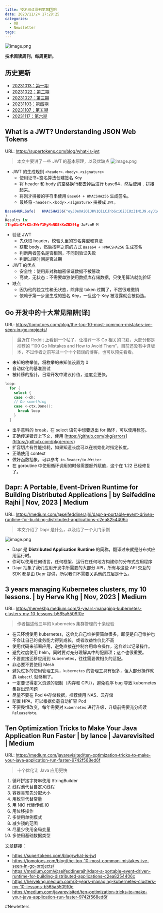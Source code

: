 ```yaml
---
title: 技术阅读周刊第第7️⃣期
date: 2023/11/24 17:28:25
categories:
  - OB
  - Newsletter
tags:
---
```

![image.png](https://s2.loli.net/2023/11/24/zGKworjfL7JkyQt.png)

**技术阅读周刊，每周更新。**
## 历史更新
- [20231013：第一期](https://crossoverjie.top/2023/10/13/ob/newsletter/Newsletter01-20231013/)
- [20231022：第二期](https://crossoverjie.top/2023/10/22/ob/newsletter/Newsletter02-20231022/)
- [20231027：第三期](https://crossoverjie.top/2023/10/27/ob/newsletter/Newsletter03-20231027/)
- [20231103：第四期](https://crossoverjie.top/2023/11/03/ob/newsletter/Newsletter04-20231103/)
- [20231107：第五期](https://crossoverjie.top/2023/11/10/ob/newsletter/Newsletter05-20231110/)
- [20231117：第六期](https://crossoverjie.top/2023/11/17/ob/newsletter/Newsletter06-20231117/)
<!--more-->
## What is a JWT? Understanding JSON Web Tokens
URL: https://supertokens.com/blog/what-is-jwt
> 本文主要讲了一些 JWT 的基本原理，以及优缺点
![image.png](https://s2.loli.net/2023/11/20/iltd8qpuH6b75PY.png)

- JWT 的生成规则 `<header>.<body>.<signature>`
	- 使用证书+签名算法创建签名 Key
	- 将 header 和 body 的空格换行都去掉后进行 base64，然后使用 `.` 拼接起来。
	- 将刚才拼接的字符串使用 `Base64 + HMACSHA256` 生成签名。
	- 最终将 `<header>.<body>.<signature>` 拼接成 `JWT`。
```js
Base64URLSafe(   HMACSHA256("eyJ0eXAiOiJKV1QiLCJhbGciOiJIUzI1NiJ9.eyJ1c2VySWQiOiJhYmNkMTIzIiwiZXhwaXJ5IjoxNjQ2NjM1NjExMzAxfQ", "NTNv7j0TuYARvmNMmWXo6fKvM4o6nv/aUi9ryX38ZH+L1bkrnD1ObOQ8JAUmHCBq7Iy7otZcyAagBLHVKvvYaIpmMuxmARQ97jUVG16Jkpkp1wXOPsrF9zwew6TpczyHkHgX5EuLg2MeBuiT/qJACs1J0apruOOJCg/gOtkjB4c=")
)
Results in:
3Thp81rDFrKXr3WrY1MyMnNK8kKoZBX9lg-JwFznR-M
```
- 验证 JWT
	- 先获取 header，校验头里的签名类型和算法
	- 获取 body，然后按照之前的方式 `Base64 + HMACSHA256` 生成签名
	- 判断两者签名是否相同，不同则验证失败
	- 判断过期时间是否过期
- JWT 的优点
	- 安全性：使用非对称加密保证数据不被篡改
	- 高效，无状态：不需要单独使用数据库存储数据，只使用算法就能验证
- 缺点
	- 因为他的独立性和无状态，除非是 token 过期了，不然很难撤销
	- 依赖于第一步里生成的签名 Key，一旦这个 Key 被泄露就会被伪造。

## Go 开发中的十大常见陷阱[译]
URL: https://tomotoes.com/blog/the-top-10-most-common-mistakes-ive-seen-in-go-projects/
> 最近在  Reddit 上看到一个帖子，让推荐一本 Go 相关的书籍，大部分都是推荐的 “100 Go Mistakes and How to Avoid Them”，目前还没有中译版本，不过作者之前写过一个十个错误的博客，也可以预先看看。

- 未知的枚举值，将枚举的未知值设置为 0
- 自动优化的基准测试
- 被转移的指针，日常开发中建议传值，速度会更快。
```go
loop:  
  for {  
    select {  
    case <-ch:  
    // Do something  
    case <-ctx.Done():  
      break loop  
    }  
  }
```
- 出乎意料的 break，在 select 语句中想要退出 for 循环，可以使用标签。
- 正确传递错误上下文，使用 [https://github.com/pkg/errors](https://github.com/pkg/errors)
- 扩容切片有性能损耗，如果知道长度可以在初始化时指定长度。
- 正确使用 context
- 做好函数抽象，可以参考 `io.Reader/io.Writer`
- 在 goroutine 中使用循环调用的时候需要额外赋值，这个在  1.22 已经修复了。

## Dapr: A Portable, Event-Driven Runtime for Building Distributed Applications | by Seifeddine Rajhi | Nov, 2023 | Medium
URL: https://medium.com/@seifeddinerajhi/dapr-a-portable-event-driven-runtime-for-building-distributed-applications-c2ea8254406c

> 本文介绍了 Dapr 是什么，以及给了一个入门示例

![image.png](https://s2.loli.net/2023/11/23/v1LOZia9uxS8PUR.png)

- Dapr 是 **Distributed Application Runtime** 的简称，翻译过来就是分布式应用运行时。
- 你可以使用任何语言，任何框架、运行在任何地方构建你的分布式应用程序
- Dapr 抽象了我们应用开发中所需要的大部分 API，所有与这些 API 交互的 SDK 都是由 Dapr 提供，所以我们不需要关系他的底层是什么。

## 3 years managing Kubernetes clusters, my 10 lessons. | by Herve Khg | Nov, 2023 | Medium
URL: https://hervekhg.medium.com/3-years-managing-kubernetes-clusters-my-10-lessons-b565a5509f0e
> 作者描述他三年的 kubernetes 集群管理的十条经验

- 在云环境使用 kubernetes，这会比自己维护要简单很多，即便是自己维护也不会让自己的业务能力得到成长，或者收益性价比不高
- 使用代码来部署应用，避免直接在控制台用命令操作，这样难以记录操作。
- 避免过度使用 helm，同时要对充分理解其中的配置项；这个也很重要。
- 不要直接迁移应用到 kubernetes，往往需要做相关的适配。
- 非必要不要使用 Mesh
- 避免过多的使用管理工具，`kubernetes` 的管理工具有很多，但大部分操作就靠 `kubectl` 就够用了。
- 一定要记得定义资源的限制（内存和 CPU），避免程序 bug 导致 kubernetes 集群出现问题
- 尽量不要在 Pod 中存储数据，推荐使用 NAS、云存储
- 配置 HPA，可以根据负载自动扩容 Pod
- 不要畏惧改变，每年需要对 `kubernetes` 进行升级，升级前需要充分阅读 `ReleaseNote`.

## Ten Optimization Tricks to Make Your Java Application Run Faster | by lance | Javarevisited | Medium
URL: https://medium.com/javarevisited/ten-optimization-tricks-to-make-your-java-application-run-faster-9742f568ed6f

> 十个优化让 Java 应用更快

1. 循环拼接字符串使用 StringBuilder
2. 线程池代替自定义线程
3. 容器类预先分配大小
4. 用枚举代替常量
5. 用 NIO 代替传统 IO
6. 用位移操作
7. 多使用单例模式
8. 减少锁的范围
9. 尽量少使用全局变量
10. 多使用基础数据类型

文章链接：
-  https://supertokens.com/blog/what-is-jwt
- https://tomotoes.com/blog/the-top-10-most-common-mistakes-ive-seen-in-go-projects/
- https://medium.com/@seifeddinerajhi/dapr-a-portable-event-driven-runtime-for-building-distributed-applications-c2ea8254406c
- https://hervekhg.medium.com/3-years-managing-kubernetes-clusters-my-10-lessons-b565a5509f0e
- https://medium.com/javarevisited/ten-optimization-tricks-to-make-your-java-application-run-faster-9742f568ed6f

#Newletters 